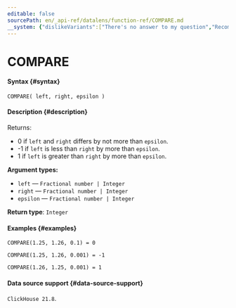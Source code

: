 ```yaml
---
editable: false
sourcePath: en/_api-ref/datalens/function-ref/COMPARE.md
__system: {"dislikeVariants":["There's no answer to my question","Recommendations aren't helpful","Content does not match the title","Other"]}
---
```


# COMPARE



#### Syntax {#syntax}


```
COMPARE( left, right, epsilon )
```

#### Description {#description}
Returns:
* 0 if `left` and `right` differs by not more than `epsilon`.
* -1 if `left` is less than `right` by more than `epsilon`.
* 1 if `left` is greater than `right` by more than `epsilon`.

**Argument types:**
- `left` — `Fractional number | Integer`
- `right` — `Fractional number | Integer`
- `epsilon` — `Fractional number | Integer`


**Return type**: `Integer`

#### Examples {#examples}

```
COMPARE(1.25, 1.26, 0.1) = 0
```

```
COMPARE(1.25, 1.26, 0.001) = -1
```

```
COMPARE(1.26, 1.25, 0.001) = 1
```


#### Data source support {#data-source-support}

`ClickHouse 21.8`.
